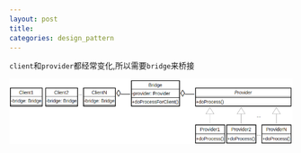 ```yaml
---
layout: post
title:
categories: design_pattern
---
```


`client`和`provider`都经常变化,所以需要`bridge`来桥接

![桥接uml图](/images/design_pattern/Bridge.png)
